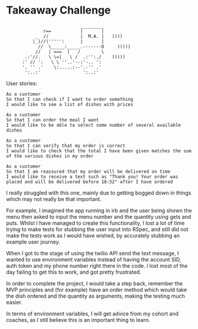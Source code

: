Takeaway Challenge
==================
```
                            _________
              r==           |       |
           _  //            |  M.A. |   ))))
          |_)//(''''':      |       |
            //  \_____:_____.-------D     )))))
           //   | ===  |   /        \
       .:'//.   \ \=|   \ /  .:'':./    )))))
      :' // ':   \ \ ''..'--:'-.. ':
      '. '' .'    \:.....:--'.-'' .'
       ':..:'                ':..:'

 ```
User stories:

```
As a customer
So that I can check if I want to order something
I would like to see a list of dishes with prices

As a customer
So that I can order the meal I want
I would like to be able to select some number of several available dishes

As a customer
So that I can verify that my order is correct
I would like to check that the total I have been given matches the sum of the various dishes in my order

As a customer
So that I am reassured that my order will be delivered on time
I would like to receive a text such as "Thank you! Your order was placed and will be delivered before 18:52" after I have ordered
```

I really struggled with this one, mainly due to getting bogged down in things which may not really be that important.

For example, I imagined the app running in irb and the user being shown the menu then asked to input the menu number and the quantity using gets and puts. Whilst I have managed to create this functionality, I lost a lot of time trying to make tests for stubbing the user input into RSpec, and still did not make the tests work as I would have wished, by accurately stubbing an example user journey.

When I got to the stage of using the twilio API send the text message, I wanted to use environment variables instead of having the account SID, auth token and my phone number right there in the code. I lost most of the day failing to get this to work, and got pretty frustrated.

In order to complete the project, I would take a step back, remember the MVP principles and (for example) have an order method which would take the dish ordered and the quantity as arguments, making the testing much easier.

In terms of environment variables, I will get advice from my cohort and coaches, as I still believe this is an important thing to learn.
